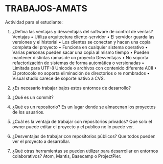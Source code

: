 # TRABAJOS-AMATS
Actividad para el estudiante:
1.	¿Defina las ventajas y desventajas del software de control de ventas?
Ventajas
•	Utiliza arquitectura cliente-servidor
•	El servidor guarda las versiones y el historial
•	Los clientes se conectan y hacen una copia completa del proyecto
•	Funciona en cualquier sistema operativo
•	Varias personas pueden sacar una copia al mismo tiempo
•	Pueden mantener distintas ramas de un proyecto
Desventajas
•	No soporta refactorización de sistemas de forma automática o versionadas
•	Limitada para UTF-8 Unicode o archivos con contenido diferente ACII
•	El protocolo no soporta eliminación de directorios o re nombrados
•	Visual studio carece de soporte nativo a CVS.
2.	¿Es necesario trabajar bajos estos entornos de desarrollo?

3.	¿Qué es un commit?

4.	¿Qué es un repositorio?
Es un lugar donde se almacenan los proyectos de los usuarios.
5.	¿Cuál es la ventaja de trabajar con repositorios privados?
Que solo el owner puede editar el proyecto y el publico no lo puede ver.
6.	¿Desventajas de trabajar con repositorios públicos?
Que todos pueden ver el proyecto a desarrollar.
7.	¿Qué otras herramientas se pueden utilizar para desarrollar en entornos colaborativos?
Atom, Mantis, Basecamp o ProjectPier.

